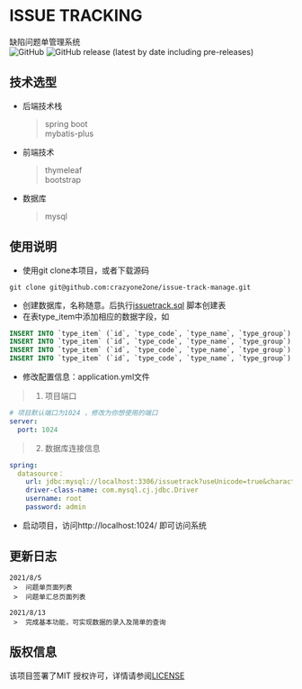 # ISSUE TRACKING
缺陷问题单管理系统  
![GitHub](https://img.shields.io/github/license/crazyone2one/issue-track-manage)
![GitHub release (latest by date including pre-releases)](https://img.shields.io/github/v/release/crazyone2one/issue-track-manage?include_prereleases)
## 技术选型
* 后端技术栈
  > spring boot  
  > mybatis-plus
* 前端技术
  > thymeleaf  
  > bootstrap
* 数据库
  > mysql
## 使用说明
* 使用git clone本项目，或者下载源码
~~~
git clone git@github.com:crazyone2one/issue-track-manage.git
~~~
* 创建数据库，名称随意。后执行[issuetrack.sql](https://github.com/crazyone2one/issue-track-manage/blob/main/sql/issuetrack.sql) 脚本创建表  
* 在表type_item中添加相应的数据字段，如
~~~sql
INSERT INTO `type_item` (`id`, `type_code`, `type_name`, `type_group`) VALUES ('08b49f5aac40ee3d8d5f24cfe89cce0c', '1', '轻微', 'severity_level');
INSERT INTO `type_item` (`id`, `type_code`, `type_name`, `type_group`) VALUES ('2baec787d9ca53bdb25a7ffeed7abd01', '2', '一般', 'severity_level');
INSERT INTO `type_item` (`id`, `type_code`, `type_name`, `type_group`) VALUES ('403677375c877104018c90ba8255c38d', '3', '严重', 'severity_level');
INSERT INTO `type_item` (`id`, `type_code`, `type_name`, `type_group`) VALUES ('e88f78fd0b9121af7b2e359b5c257317', '4', '致命', 'severity_level');
~~~
* 修改配置信息：application.yml文件
> 1. 项目端口
  ~~~yaml
  # 项目默认端口为1024 ，修改为你想使用的端口
  server:
    port: 1024
  ~~~
> 2. 数据库连接信息
  ~~~yaml
  spring:
    datasource：
      url: jdbc:mysql://localhost:3306/issuetrack?useUnicode=true&characterEncoding=UTF-8
      driver-class-name: com.mysql.cj.jdbc.Driver
      username: root
      password: admin
  ~~~
* 启动项目，访问http://localhost:1024/ 即可访问系统
## 更新日志
~~~text
2021/8/5
 >  问题单页面列表
 >  问题单汇总页面列表

2021/8/13
 >  完成基本功能，可实现数据的录入及简单的查询
~~~
## 版权信息
该项目签署了MIT 授权许可，详情请参阅[LICENSE](https://github.com/crazyone2one/issue-track-manage/blob/main/LICENSE)
